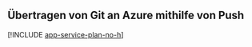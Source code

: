 ## <a name="push-to-azure-from-git"></a>Übertragen von Git an Azure mithilfe von Push

[!INCLUDE [app-service-plan-no-h](app-service-web-git-push-to-azure-no-h.md)]